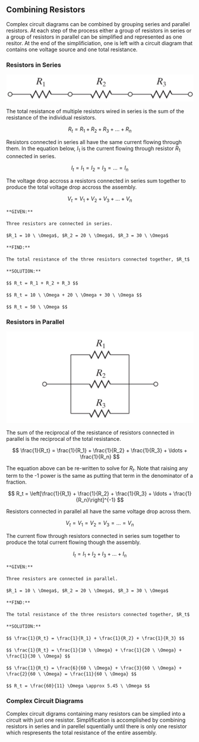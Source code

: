 ## Combining Resistors

Complex circuit diagrams can be combined by grouping series and parallel resistors. At each step of the process either a group of resistors in series or a group of resistors in parallel can be simplified and represented as one resitor. At the end of the simplificiation, one is left with a circuit diagram that contains one voltage source and one total resistance.

### Resistors in Series

![resistors in series](images/resistors_in_series.jpg)

The total resistance of multiple resistors wired in series is the sum of the resistance of the individual resistors.

$$ R_t = R_1 + R_2 + R_3 + \ldots + R_n $$

Resistors connected in series all have the same current flowing through them. In the equation below, $I_1$ is the current flowing through resistor $R_1$ connected in series.

$$ I_t = I_1 = I_2 = I_3 = \ldots = I_n $$

The voltage drop accross a resistors connected in series sum together to produce the total voltage drop accross the assembly.

$$ V_t = V_1 + V_2 + V_3 + \ldots + V_n $$

```{card} **Worked Example**
**GIVEN:**

Three resistors are connected in series.

$R_1 = 10 \ \Omega$, $R_2 = 20 \ \Omega$, $R_3 = 30 \ \Omega$

**FIND:**

The total resistance of the three resistors connected together, $R_t$

**SOLUTION:**

$$ R_t = R_1 + R_2 + R_3 $$

$$ R_t = 10 \ \Omega + 20 \ \Omega + 30 \ \Omega $$

$$ R_t = 50 \ \Omega $$

```

### Resistors in Parallel

![resistors in parallel](images/resistors_in_parallel.jpg)

The sum of the reciprocal of the resistance of resistors connected in parallel is the reciprocal of the total resistance.

$$ \frac{1}{R_t} = \frac{1}{R_1} + \frac{1}{R_2} + \frac{1}{R_3} + \ldots + \frac{1}{R_n} $$

The equation above can be re-written to solve for $R_t$. Note that raising any term to the -1 power is the same as putting that term in the denominator of a fraction.

$$ R_t = \left[\frac{1}{R_1} + \frac{1}{R_2} + \frac{1}{R_3} + \ldots + \frac{1}{R_n}\right]^{-1} $$

Resistors connected in parallel all have the same voltage drop across them.

$$ V_t = V_1 = V_2 = V_3 = \ldots = V_n $$

The current flow through resistors connected in series sum together to produce the total current flowing though the assembly.

$$ I_t = I_1 + I_2 + I_3 + \ldots + I_n $$

```{card} **Worked Example**
**GIVEN:**

Three resistors are connected in parallel.

$R_1 = 10 \ \Omega$, $R_2 = 20 \ \Omega$, $R_3 = 30 \ \Omega$

**FIND:**

The total resistance of the three resistors connected together, $R_t$

**SOLUTION:**

$$ \frac{1}{R_t} = \frac{1}{R_1} + \frac{1}{R_2} + \frac{1}{R_3} $$

$$ \frac{1}{R_t} = \frac{1}{10 \ \Omega} + \frac{1}{20 \ \Omega} + \frac{1}{30 \ \Omega} $$

$$ \frac{1}{R_t} = \frac{6}{60 \ \Omega} + \frac{3}{60 \ \Omega} + \frac{2}{60 \ \Omega} = \frac{11}{60 \ \Omega} $$

$$ R_t = \frac{60}{11} \Omega \approx 5.45 \ \Omega $$

```

### Complex Circuit Diagrams

Complex circuit digrams containing many resistors can be simplied into a circuit with just one resistor. Simplification is accomplished by combining resistors in series and in parellel squentially until there is only one resistor which respresents the total resistance of the entire assembly. 
